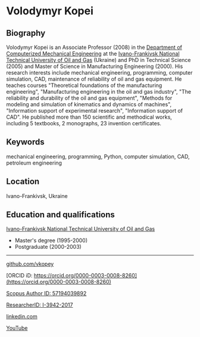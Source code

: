 # Volodymyr Kopei

## Biography

Volodymyr Kopei is an Associate Professor (2008) in the [Department of Computerized Mechanical Engineering](http://nung.edu.ua/department/%D1%96%D0%BD%D0%B6%D0%B5%D0%BD%D0%B5%D1%80%D0%BD%D0%BE%D1%97-%D0%BC%D0%B5%D1%85%D0%B0%D0%BD%D1%96%D0%BA%D0%B8/%D0%BA%D0%BC%D0%B2) at the [Ivano-Frankivsk National Technical University of Oil and Gas](http://nung.edu.ua) (Ukraine) and PhD in Technical Science (2005) and Master of Science in Manufacturing Engineering (2000). His research interests include mechanical engineering, programming, computer simulation, CAD, maintenance of reliability of oil and gas equipment. He teaches courses "Theoretical foundations of the manufacturing engineering", "Manufacturing engineering in the oil and gas industry", "The reliability and durability of the oil and gas equipment", "Methods for modeling and simulation of kinematics and dynamics of machines", "Information support of experimental research", "Information support of CAD". He published more than 150 scientific and methodical works, including 5 textbooks, 2 monographs, 23 invention certificates.

## Keywords

mechanical engineering, programming, Python, computer simulation, CAD, petroleum engineering

## Location

Ivano-Frankivsk, Ukraine

## Education and qualifications

[Ivano-Frankivsk National Technical University of Oil and Gas](http://nung.edu.ua)
* Master's degree (1995-2000)
* Postgraduate (2000-2003)

---

[github.com/vkopey](https://github.com/vkopey)

[ORCID iD: https://orcid.org/0000-0003-0008-8260](https://orcid.org/0000-0003-0008-8260)

[Scopus Author ID: 57194039892](http://www.scopus.com/inward/authorDetails.url?authorID=57194039892&partnerID=MN8TOARS)

[ResearcherID: I-3942-2017](http://www.researcherid.com/rid/I-3942-2017)

[linkedin.com](linkedin.com/in/владимир-копей-47b1b797)

[YouTube](https://www.youtube.com/channel/UCVo-8iC8fL6t6OJ2EnCIoiQ)
